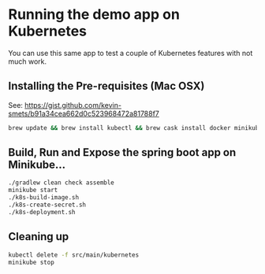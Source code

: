 # Running the demo app on Kubernetes

You can use this same app to test a couple of Kubernetes features with not much work.

## Installing the Pre-requisites (Mac OSX)

See: https://gist.github.com/kevin-smets/b91a34cea662d0c523968472a81788f7

```bash
brew update && brew install kubectl && brew cask install docker minikube virtualbox
```

## Build, Run and Expose the spring boot app on Minikube...

```bash
./gradlew clean check assemble
minikube start
./k8s-build-image.sh
./k8s-create-secret.sh
./k8s-deployment.sh
```

## Cleaning up

```bash
kubectl delete -f src/main/kubernetes
minikube stop
```
